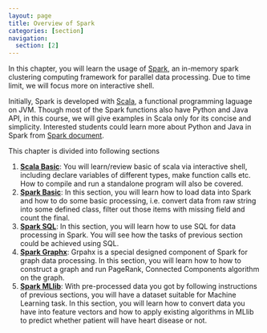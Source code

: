 ```yaml
---
layout: page
title: Overview of Spark
categories: [section]
navigation:
  section: [2]
---
```


In this chapter, you will learn the usage of [Spark](http://spark.apache.org), an in-memory spark clustering computing framework for parallel data processing. Due to time limit, we will focus more on interactive shell. 

Initially, Spark is developed with [Scala](http://www.scala-lang.org/), a functional programming laguage on JVM. Though most of the Spark functions also have Python and Java API, in this course, we will give examples in Scala only for its concise and simplicity. Interested students could learn more about Python and Java in Spark from [Spark document](https://spark.apache.org/docs/latest/programming-guide.html).

This chapter is divided into following sections

1. **[Scala Basic](scala-basic.html)**: You will learn/review basic of scala via interactive shell, including declare variables of different types, make function calls etc. How to compile and run a standalone program will also be covered.
2. **[Spark Basic](spark-basic.html)**: In this section, you will learn how to load data into Spark and how to do some basic processing, i.e. convert data from raw string into some defined class, filter out those items with missing field and count the final. 
3. **[Spark SQL](spark-sql.html)**: In this section, you will learn how to use SQL for data processing in Spark. You will see how the tasks of previous section could be achieved using SQL.
4. **[Spark Graphx](spark-graphx.html)**: Grpahx is a special designed component of Spark for graph data processing. In this section, you will learn how to how to construct a graph and run PageRank, Connected Components algorithm on the graph.
5. **[Spark MLlib](spark-mllib.html)**: With pre-processed data you got by following instructions of previous sections, you will have a dataset suitable for Machine Learning task. In this section, you will learn how to convert data you have into feature vectors and how to apply existing algorithms in MLlib to predict whether patient will have heart disease or not. 
